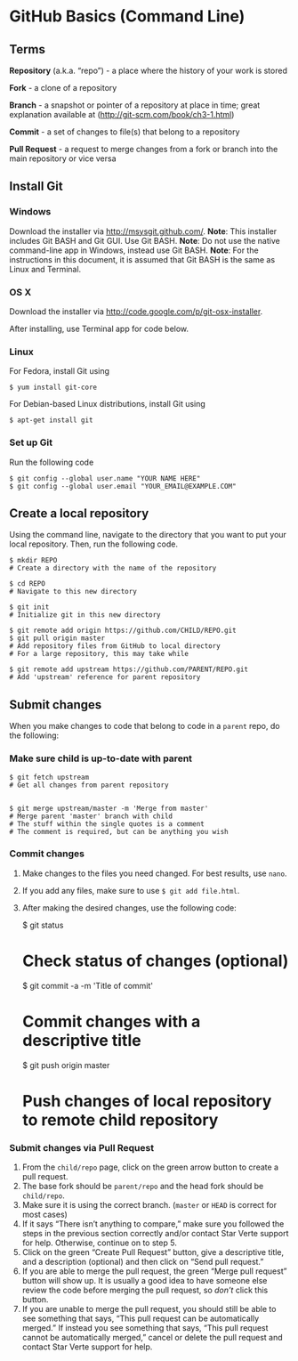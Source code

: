 # GitHub Basics (Command Line)

## Terms
__Repository__ (a.k.a. “repo”) - a place where the history of your work is stored

__Fork__ - a clone of a repository

__Branch__ - a snapshot or pointer of a repository at place in time; great explanation available at (http://git-scm.com/book/ch3-1.html)

__Commit__ - a set of changes to file(s) that belong to a repository

__Pull Request__ - a request to merge changes from a fork or branch into the main repository or vice versa

## Install Git
### Windows
Download the installer via http://msysgit.github.com/.
__Note__: This installer includes Git BASH and Git GUI. Use Git BASH.
__Note__: Do not use the native command-line app in Windows, instead use Git BASH.
__Note__: For the instructions in this document, it is assumed that Git BASH is the same as Linux and Terminal.

### OS X
Download the installer via http://code.google.com/p/git-osx-installer.

After installing, use Terminal app for code below.

### Linux
For Fedora, install Git using

    $ yum install git-core

For Debian-based Linux distributions, install Git using

    $ apt-get install git

### Set up Git
Run the following code

    $ git config --global user.name "YOUR NAME HERE"
    $ git config --global user.email "YOUR_EMAIL@EXAMPLE.COM"
    
## Create a local repository
Using the command line, navigate to the directory that you want to put your local repository. Then, run the following code.
    
    $ mkdir REPO
    # Create a directory with the name of the repository
    
    $ cd REPO
    # Navigate to this new directory
    
    $ git init
    # Initialize git in this new directory
    
    $ git remote add origin https://github.com/CHILD/REPO.git
    $ git pull origin master
    # Add repository files from GitHub to local directory
    # For a large repository, this may take while
    
    $ git remote add upstream https://github.com/PARENT/REPO.git
    # Add 'upstream' reference for parent repository

## Submit changes
When you make changes to code that belong to code in a `parent` repo, do the following:

### Make sure child is up-to-date with parent

    $ git fetch upstream
    # Get all changes from parent repository


    $ git merge upstream/master -m 'Merge from master'
    # Merge parent 'master' branch with child
    # The stuff within the single quotes is a comment
    # The comment is required, but can be anything you wish

### Commit changes
1. Make changes to the files you need changed. For best results, use `nano`.
2. If you add any files, make sure to use `$ git add file.html`.
3. After making the desired changes, use the following code:

    $ git status
    # Check status of changes (optional)
    
    $ git commit -a -m 'Title of commit'
    # Commit changes with a descriptive title
    
    $ git push origin master
    # Push changes of local repository to remote child repository

### Submit changes via Pull Request
1. From the `child/repo` page, click on the green arrow button to create a pull request.
2. The base fork should be `parent/repo` and the head fork should be `child/repo`.
3. Make sure it is using the correct branch. (`master` or `HEAD` is correct for most cases)
4. If it says “There isn’t anything to compare,” make sure you followed the steps in the previous section correctly and/or contact Star Verte support for help. Otherwise, continue on to step 5.
5. Click on the green “Create Pull Request” button, give a descriptive title, and a description (optional) and then click on “Send pull request.”
6. If you are able to merge the pull request, the green “Merge pull request” button will show up. It is usually a good idea to have someone else review the code before merging the pull request, so _don’t_ click this button.
7. If you are unable to merge the pull request, you should still be able to see something that says, “This pull request can be automatically merged.” If instead you see something that says, “This pull request cannot be automatically merged,” cancel or delete the pull request and contact Star Verte support for help.
